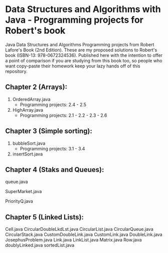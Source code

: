 # Data Structures and Algorithms with Java - Programming projects for Robert's book

Java Data Structures and Algorithms Programming projects from Robert Lafore's Book (2nd Edition). These are my proposed solutions to Robert's book (ISBN-13: 978-0672324536). Published here with the intention to offer a point of comparison if you are studying from this book too, so people who want copy-paste their homework keep your lazy hands off of this repository.


## Chapter 2 (Arrays):

  1. OrderedArray.java
     - Programming projects: 2.4 - 2.5
  2. HighArray.java
     - Programming projects: 2.1 - 2.2 - 2.3 - 2.6

## Chapter 3 (Simple sorting):

 1. bubbleSort.java
    - Programming projects: 3.1 - 3.4
 2. insertSort.java

## Chapter 4 (Staks and Queues):

queue.java

SuperMarket.java

PriorityQ.java


## Chapter 5 (Linked Lists):

Cell.java
CircularDoubleLkdLst.java
CircularList.java
CircularQueue.java
CircularStack.java
CustomDoubleLink.java
CustomLink.java
DoubleLink.java
JosephusProblem.java
Link.java
LinkList.java
Matrix.java
Row.java
doublyLinked.java
sortedList.java



